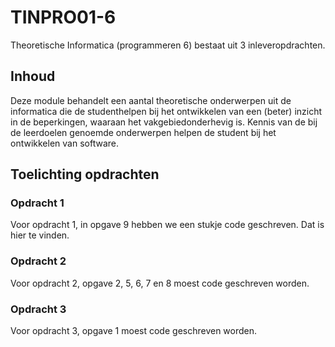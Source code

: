 # TINPRO01-6
Theoretische Informatica (programmeren 6) bestaat uit 3 inleveropdrachten.

## Inhoud
Deze module behandelt een aantal theoretische onderwerpen uit de informatica die de studenthelpen bij het ontwikkelen van een (beter) inzicht in de beperkingen, waaraan het vakgebiedonderhevig is.  Kennis van de bij de leerdoelen genoemde onderwerpen helpen de student bij het ontwikkelen van software.

## Toelichting opdrachten

### Opdracht 1
Voor opdracht 1, in opgave 9 hebben we een stukje code geschreven. Dat is hier te vinden.

### Opdracht 2
Voor opdracht 2, opgave 2, 5, 6, 7 en 8 moest code geschreven worden.

### Opdracht 3
Voor opdracht 3, opgave 1 moest code geschreven worden.

